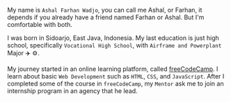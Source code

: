My name is `Ashal Farhan Wadjo`, you can call me Ashal, or Farhan, it depends if you already have a friend named Farhan or Ashal. But I'm comfortable with both.

I was born in Sidoarjo, East Java, Indonesia. My last education is just high school, specifically `Vocational High School`, with `Airframe and Powerplant` Major ✈️ ⚙️.

My journey started in an online learning platform, called [freeCodeCamp](https://freecodecamp.org). I learn about basic `Web Development` such as `HTML`, `CSS`, and `JavaScript`. After I completed some of the course in `freeCodeCamp`, my `Mentor` ask me to join an internship program in an agency that he lead.

